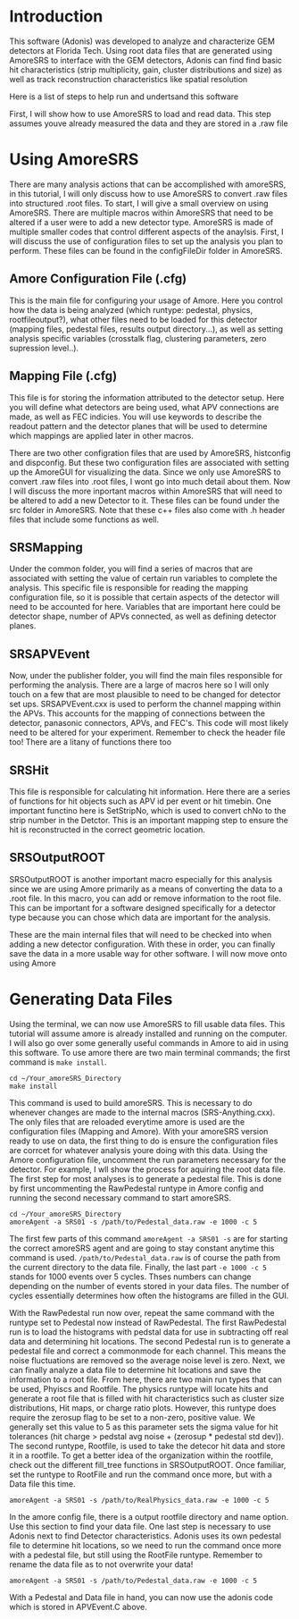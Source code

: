 # Introduction
This software (Adonis) was developed to analyze and characterize GEM detectors at Florida Tech. Using root data files that are generated using AmoreSRS to interface with the GEM detectors, Adonis can find find basic hit characteristics (strip multiplicity, gain, cluster distributions and size) as well as track reconstruction characteristics like spatial resolution

Here is a list of steps to help run and undertsand this software

First, I will show how to use AmoreSRS to load and read data. This step assumes youve already measured the data and they are stored in a .raw file

# Using AmoreSRS
There are many analysis actions that can be accomplished with amoreSRS, in this tutorial, I will only discuss how to use AmoreSRS to convert .raw files into structured .root files. To start, I will give a small overview on using AmoreSRS. There are multiple macros within AmoreSRS that need to be altered if a user were to add a new detector type. AmoreSRS is made of multiple smaller codes that control different aspects of the anaylsis. First, I will discuss the use of configuration files to set up the analysis you plan to perform. These files can be found in the configFileDir folder in AmoreSRS. 

## Amore Configuration File (.cfg)
This is the main file for configuring your usage of Amore. Here you control how the data is being analyzed (which runtype: pedestal, physics, rootfileoutput?), what other files need to be loaded for this detector (mapping files, pedestal files, results output directory...), as well as setting analysis specific variables (crosstalk flag, clustering parameters, zero supression level..). 

## Mapping File (.cfg)
This file is for storing the information attributed to the detector setup. Here you will define what detectors are being used, what APV connections are made, as well as FEC indicies. You will use keywords to describe the readout pattern and the detector planes that will be used to determine which mappings are applied later in other macros. 

There are two other configration files that are used by AmoreSRS, histconfig and dispconfig. But these two configuration files are associated with setting up the AmoreGUI for visualizing the data. Since we only use AmoreSRS to convert .raw files into .root files, I wont go into much detail about them. Now I will discuss the more inportant macros within AmoreSRS that will need to be altered to add a new Detector to it. These files can be found under the src folder in AmoreSRS. Note that these c++ files also come with .h header files that include some functions as well.

## SRSMapping
Under the common folder, you will find a series of macros that are associated with setting the value of certain run variables to complete the analysis. This specific file is responsible for reading the mapping configuration file, so it is possible that certain aspects of the detector will need to be accounted for here. Variables that are important here could be detector shape, number of APVs connected, as well as defining detector planes. 

## SRSAPVEvent
Now, under the publisher folder, you will find the main files responsible for performing the analysis. There are a large of macros here so I will only touch on a few that are most plausible to need to be changed for detector set ups. SRSAPVEvent.cxx is used to perform the channel mapping within the APVs. This accounts for the mapping of connections between the detector, panasonic connectors, APVs, and FEC's. This code will most likely need to be altered for your experiment. Remember to check the header file too! There are a litany of functions there too

## SRSHit
This file is responsible for calculating hit information. Here there are a series of functions for hit objects such as APV id per event or hit timebin. One important functino here is SetStripNo, which is used to convert chNo to the strip number in the Detctor. This is an important mapping step to ensure the hit is reconstructed in the correct geometric location. 

## SRSOutputROOT
SRSOutputROOT is another important macro especially for this analysis since we are using Amore primarily as a means of converting the data to a .root file. In this macro, you can add or remove information to the root file. This can be important for a software designed specifically for a detector type because you can chose which data are important for the analysis.

These are the main internal files that will need to be checked into when adding a new detector configuration. With these in order, you can finally save the data in a more usable way for other software. I will now move onto using Amore

# Generating Data Files
Using the terminal, we can now use AmoreSRS to fill usable data files. This tutorial will assume amore is already installed and running on the computer. I will also go over some generally useful commands in Amore to aid in using this software. To use amore there are two main terminal commands; the first command is `make install`.
```
cd ~/Your_amoreSRS_Directory
make install
```
This command is used to build amoreSRS. This is necessary to do whenever changes are made to the internal macros (SRS-Anything.cxx). The only files that are reloaded everytime amore is used are the configuration files (Mapping and Amore). With your amoreSRS version ready to use on data, the first thing to do is ensure the configuration files are corrcet for whatever analysis youre doing with this data. Using the Amore configuration file, uncomment the run parameters necessary for the detector. For example, I wll show the process for aquiring the root data file. The first step for most analyses is to generate a pedestal file. This is done by first uncommenting the RawPedestal runtype in Amore config and running the second necessary command to start amoreSRS.
```
cd ~/Your_amoreSRS_Directory
amoreAgent -a SRS01 -s /path/to/Pedestal_data.raw -e 1000 -c 5
```
The first few parts of this command `amoreAgent -a SRS01 -s` are for starting the correct amoreSRS agent and are going to stay constant anytime this command is used. `/path/to/Pedestal_data.raw` is of course the path from the current directory to the data file. Finally, the last part `-e 1000 -c 5` stands for 1000 events over 5 cycles. Thses numbers can change depending on the number of events stored in your data files. The number of cycles essentially determines how often the histograms are filled in the GUI.

With the RawPedestal run now over, repeat the same command with the runtype set to Pedestal now instead of RawPedestal. The first RawPedestal run is to load the histograms with pedstal data for use in subtracting off real data and determining hit locations. The second Pedestal run is to generate a pedestal file and correct a commonmode for each channel. This means the noise fluctuations are removed so the average noise level is zero. Next, we can finally analyze a data file to determine hit locations and save the information to a root file. From here, there are two main run types that can be used, Phyiscs and Rootfile. The physics runtype will locate hits and generate a root file that is filled with hit characteristics such as cluster size distributions, Hit maps, or charge ratio plots. However, this runtype does require the zerosup flag to be set to a non-zero, positive value. We generally set this value to 5 as this parameter sets the sigma value for hit tolerances (hit charge > pedstal avg noise + (zerosup * pedestal std dev)). The second runtype, Rootfile, is used to take the detecor hit data and store it in a rootfile. To get a better idea of the organization within the rootfile, check out the different fill_tree functions in SRSOutputROOT. Once familiar, set the runtype to RootFile and run the command once more, but with a Data file this time.
```
amoreAgent -a SRS01 -s /path/to/RealPhysics_data.raw -e 1000 -c 5
```
In the amore config file, there is a output rootfile directory and name option. Use this section to find your data file. One last step is necessary to use Adonis next to find Detector characteristics. Adonis uses its own pedestal file to determine hit locations, so we need to run the command once more with a pedestal file, but still using the RootFile runtype. Remember to rename the data file as to not overwrite your data!
```
amoreAgent -a SRS01 -s /path/to/Pedestal_data.raw -e 1000 -c 5
```
With a Pedestal and Data file in hand, you can now use the adonis code which is stored in APVEvent.C above.





